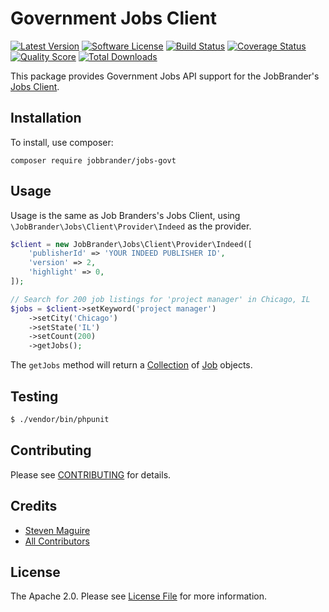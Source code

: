 # Government Jobs Client

[![Latest Version](https://img.shields.io/github/release/JobBrander/jobs-govt.svg?style=flat-square)](https://github.com/JobBrander/jobs-indeed/releases)
[![Software License](https://img.shields.io/badge/license-APACHE%202.0-brightgreen.svg?style=flat-square)](LICENSE.md)
[![Build Status](https://img.shields.io/travis/JobBrander/jobs-govt/master.svg?style=flat-square&1)](https://travis-ci.org/JobBrander/jobs-indeed)
[![Coverage Status](https://img.shields.io/scrutinizer/coverage/g/JobBrander/jobs-govt.svg?style=flat-square)](https://scrutinizer-ci.com/g/JobBrander/jobs-indeed/code-structure)
[![Quality Score](https://img.shields.io/scrutinizer/g/JobBrander/jobs-govt.svg?style=flat-square)](https://scrutinizer-ci.com/g/JobBrander/jobs-indeed)
[![Total Downloads](https://img.shields.io/packagist/dt/jobbrander/jobs-govt.svg?style=flat-square)](https://packagist.org/packages/jobbrander/jobs-indeed)

This package provides Government Jobs API support for the JobBrander's
[Jobs Client](https://github.com/JobBrander/jobs-common).

## Installation

To install, use composer:

```
composer require jobbrander/jobs-govt
```

## Usage

Usage is the same as Job Branders's Jobs Client, using `\JobBrander\Jobs\Client\Provider\Indeed` as the provider.

```php
$client = new JobBrander\Jobs\Client\Provider\Indeed([
    'publisherId' => 'YOUR INDEED PUBLISHER ID',
    'version' => 2,
    'highlight' => 0,
]);

// Search for 200 job listings for 'project manager' in Chicago, IL
$jobs = $client->setKeyword('project manager')
    ->setCity('Chicago')
    ->setState('IL')
    ->setCount(200)
    ->getJobs();
```

The `getJobs` method will return a [Collection](https://github.com/JobBrander/jobs-common/blob/master/src/Collection.php) of [Job](https://github.com/JobBrander/jobs-common/blob/master/src/Job.php) objects.

## Testing

``` bash
$ ./vendor/bin/phpunit
```

## Contributing

Please see [CONTRIBUTING](https://github.com/jobbrander/jobs-indeed/blob/master/CONTRIBUTING.md) for details.


## Credits

- [Steven Maguire](https://github.com/stevenmaguire)
- [All Contributors](https://github.com/jobbrander/jobs-indeed/contributors)


## License

The Apache 2.0. Please see [License File](https://github.com/jobbrander/jobs-indeed/blob/master/LICENSE) for more information.
